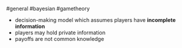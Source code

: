 #general #bayesian #gametheory 
-  decision-making model which assumes players have **incomplete information**
- players may hold private information 
- payoffs are not common knowledge
